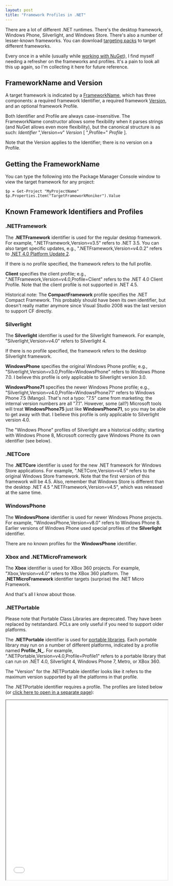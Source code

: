 ```yaml
---
layout: post
title: "Framework Profiles in .NET"
---
```

There are a lot of different .NET runtimes. There's the desktop framework, Windows Phone, Silverlight, and Windows Store. There's also a number of lesser-known frameworks. You can download [targeting packs](http://msdn.microsoft.com/en-US/hh454951.aspx?WT.mc_id=DT-MVP-5000058) to target different frameworks.

Every once in a while (usually while [working with NuGet](http://docs.nuget.org/docs/creating-packages/creating-and-publishing-a-package)), I find myself needing a refresher on the frameworks and profiles. It's a pain to look all this up again, so I'm collecting it here for future reference.

## FrameworkName and Version

A target framework is indicated by a [FrameworkName](http://msdn.microsoft.com/en-us/library/system.runtime.versioning.frameworkname.aspx?WT.mc_id=DT-MVP-5000058), which has three components: a required framework Identifier, a required framework [Version](http://msdn.microsoft.com/en-us/library/system.version.aspx?WT.mc_id=DT-MVP-5000058), and an optional framework Profile.

Both Identifier and Profile are always case-insensitive. The FrameworkName constructor allows some flexibility when it parses strings (and NuGet allows even more flexibility), but the canonical structure is as such: _Identifier_ ",Version=v" _Version_ [ ",Profile=" _Profile_ ].

Note that the Version applies to the Identifier; there is no version on a Profile.

## Getting the FrameworkName

You can type the following into the Package Manager Console window to view the target framework for any project:

    $p = Get-Project "MyProjectName"
    $p.Properties.Item("TargetFrameworkMoniker").Value

## Known Framework Identifiers and Profiles

### .NETFramework

The **.NETFramework** identifier is used for the regular desktop framework. For example, ".NETFramework,Version=v3.5" refers to .NET 3.5. You can also target specific updates, e.g., ".NETFramework,Version=v4.0.2" refers to [.NET 4.0 Platform Update 2](http://support.microsoft.com/kb/2544514).

If there is no profile specified, the framework refers to the full profile.

**Client** specifies the client profile; e.g., ".NETFramework,Version=v4.0,Profile=Client" refers to the .NET 4.0 Client Profile. Note that the client profile is not supported in .NET 4.5.

<div class="alert alert-info" markdown="1">
<i class="fa fa-hand-o-right fa-2x pull-left"></i>

Historical note: The **CompactFramework** profile specifies the .NET Compact Framework. This probably should have been its own identifier, but doesn't really matter anymore since Visual Studio 2008 was the last version to support CF directly.
</div>

### Silverlight

The **Silverlight** identifier is used for the Silverlight framework. For example, "Silverlight,Version=v4.0" refers to Silverlight 4.

If there is no profile specified, the framework refers to the desktop Silverlight framework.

**WindowsPhone** specifies the original Windows Phone profile; e.g., "Silverlight,Version=v3.0,Profile=WindowsPhone" refers to Windows Phone 7.0. I believe this profile is only applicable to Silverlight version 3.0.

**WindowsPhone71** specifies the newer Windows Phone profile; e.g., "Silverlight,Version=v4.0,Profile=WindowsPhone71" refers to Windows Phone 7.5 (Mango). That's not a typo: "7.5" came from marketing; the internal version numbers are all "7.1". However, some (all?) Microsoft tools <!-- like Portable Libraries --> will treat **WindowsPhone75** just like **WindowsPhone71**, so you may be able to get away with that. I believe this profile is only applicable to Silverlight version 4.0.

<div class="alert alert-info" markdown="1">
<i class="fa fa-hand-o-right fa-2x pull-left"></i>

The "Windows Phone" profiles of Silverlight are a historical oddity; starting with Windows Phone 8, Microsoft correctly gave Windows Phone its own identifier (see below).
</div>

### .NETCore

The **.NETCore** identifier is used for the new .NET framework for Windows Store applications. For example, ".NETCore,Version=v4.5" refers to the original Windows Store framework. Note that the first version of this framework will be 4.5. Also, remember that Windows Store is different than the desktop .NET 4.5 ".NETFramework,Version=v4.5", which was released at the same time.

### WindowsPhone

The **WindowsPhone** identifier is used for newer Windows Phone projects. For example, "WindowsPhone,Version=v8.0" refers to Windows Phone 8. Earlier versions of Windows Phone used special profiles of the **Silverlight** identifier.

There are no known profiles for the **WindowsPhone** identifier.

### Xbox and .NETMicroFramework

The **Xbox** identifier is used for XBox 360 projects. For example, "Xbox,Version=v4.0" refers to the XBox 360 platform. The **.NETMicroFramework** identifier targets (surprise) the .NET Micro Framework.

And that's all I know about those.

### .NETPortable

<div class="alert alert-danger" markdown="1">
<i class="fa fa-hand-o-right fa-2x pull-left"></i>

Please note that Portable Class Libraries are deprecated. They have been replaced by netstandard. PCLs are only useful if you need to support older platforms.
</div>

The **.NETPortable** identifier is used for [portable libraries](http://go.microsoft.com/fwlink/?LinkId=210823). Each portable library may run on a number of different platforms, indicated by a profile named **Profile_N_**. For example, ".NETPortable,Version=v4.0,Profile=Profile1" refers to a portable library that can run on .NET 4.0, Silverlight 4, Windows Phone 7, Metro, or XBox 360.

The "Version" for the .NETPortable identifier looks like it refers to the maximum version supported by all the platforms in that profile.

The .NETPortable identifier requires a profile. The profiles are listed below (or [click here to open in a separate page](https://portablelibraryprofiles.stephencleary.com/)):

<iframe src="//portablelibraryprofiles.stephencleary.com/" style="width:100%; height:40em;"></iframe>
